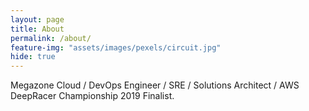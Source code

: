 ```yaml
---
layout: page
title: About
permalink: /about/
feature-img: "assets/images/pexels/circuit.jpg"
hide: true
---
```


Megazone Cloud / DevOps Engineer / SRE / Solutions Architect / AWS DeepRacer Championship 2019 Finalist.
